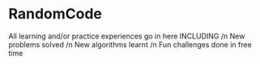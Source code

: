 # RandomCode
All learning and/or practice experiences go in here INCLUDING
/n New problems solved
/n New algorithms learnt 
/n Fun challenges done in free time
